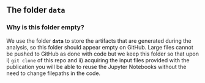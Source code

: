 ## The folder `data`

### Why is this folder empty?

We use the folder **`data`** to store the artifacts that are generated during the analysis, so this folder should appear empty on GitHub. Large files cannot be pushed to GitHub as done with code but we keep this folder so that upon i) `git clone` of this repo and ii) acquiring the input files provided with the publication you will be able to reuse the Jupyter Notebooks without the need to change filepaths in the code.
